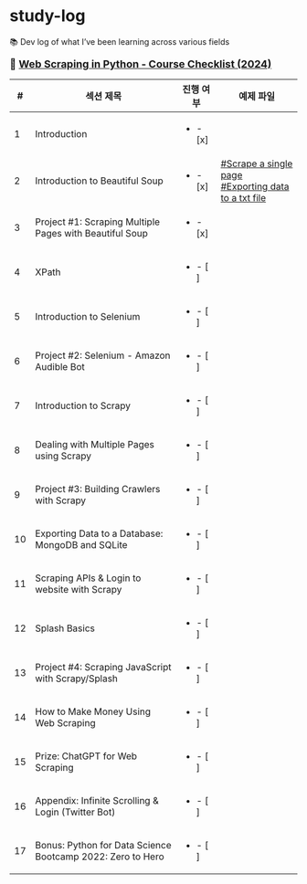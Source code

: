 # study-log

📚 Dev log of what I’ve been learning across various fields


<strong><span style="font-size: 18px;">📘 <a href="https://www.udemy.com/course/web-scraping-course-in-python-bs4-selenium-and-scrapy/">Web Scraping in Python - Course Checklist (2024)</a></span></strong>


| #  | 섹션 제목                                                   | 진행 여부                        | 예제 파일                    |
|----|-------------------------------------------------------------|----------------------------------|------------------------------|
| 1  | Introduction                                                 | <ul><li>- [x] </li></ul>          |                   |
| 2  | Introduction to Beautiful Soup                               | <ul><li>- [x] </li></ul>          |    [#Scrape a single page](web_scrape_tutorials/ex_6_1.py) <br>[#Exporting data to a txt file](web_scrape_tutorials/ex_6_2.py)        |
| 3  | Project #1: Scraping Multiple Pages with Beautiful Soup      | <ul><li>- [x] </li></ul>          |           |
| 4  | XPath                                                        | <ul><li>- [ ] </li></ul>          |            |
| 5  | Introduction to Selenium                                     | <ul><li>- [ ] </li></ul>          |          |
| 6  | Project #2: Selenium - Amazon Audible Bot                    | <ul><li>- [ ] </li></ul>          |    |
| 7  | Introduction to Scrapy                                       | <ul><li>- [ ] </li></ul>          |       |
| 8  | Dealing with Multiple Pages using Scrapy                     | <ul><li>- [ ] </li></ul>          |       |
| 9  | Project #3: Building Crawlers with Scrapy                    | <ul><li>- [ ] </li></ul>         |       |
| 10 | Exporting Data to a Database: MongoDB and SQLite             | <ul><li>- [ ] </li></ul>           |       |
| 11 | Scraping APIs & Login to website with Scrapy                 | <ul><li>- [ ] </li></ul>           |       |
| 12 | Splash Basics                                                | <ul><li>- [ ] </li></ul>           |       |
| 13 | Project #4: Scraping JavaScript with Scrapy/Splash           | <ul><li>- [ ] </li></ul>           |       |
| 14 | How to Make Money Using Web Scraping                         | <ul><li>- [ ] </li></ul>          |       |
| 15 | Prize: ChatGPT for Web Scraping                              | <ul><li>- [ ] </li></ul>           |       |
| 16 | Appendix: Infinite Scrolling & Login (Twitter Bot)           | <ul><li>- [ ] </li></ul>          |       |
| 17 | Bonus: Python for Data Science Bootcamp 2022: Zero to Hero   | <ul><li>- [ ] </li></ul>          |       |



